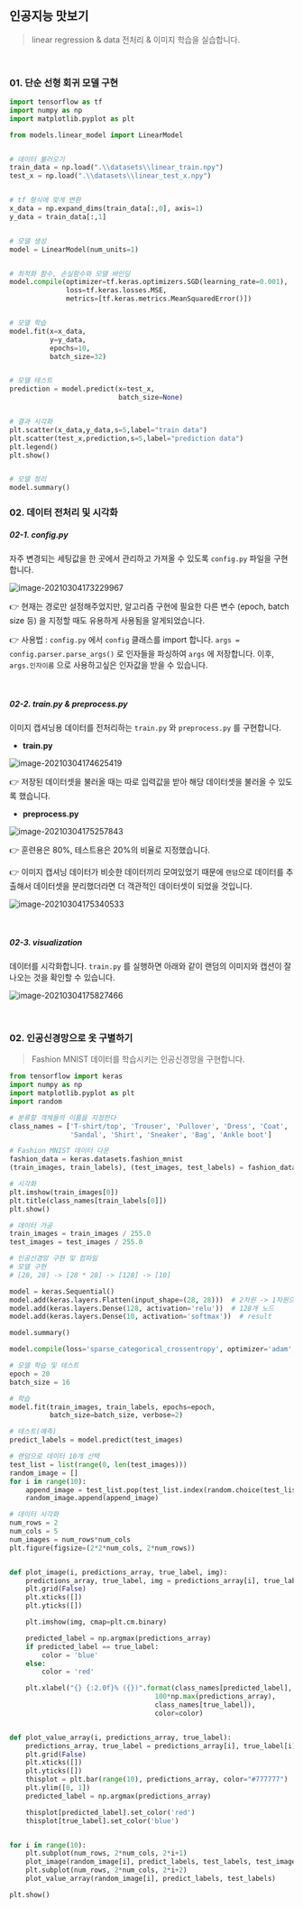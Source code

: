 ## 인공지능 맛보기 

> linear regression & data 전처리 & 이미지 학습을 실습합니다.

<br/>

### 01. 단순 선형 회귀 모델 구현

```python
import tensorflow as tf
import numpy as np
import matplotlib.pyplot as plt

from models.linear_model import LinearModel


# 데이터 불러오기
train_data = np.load(".\\datasets\\linear_train.npy")
test_x = np.load(".\\datasets\\linear_test_x.npy")


# tf 형식에 맞게 변환
x_data = np.expand_dims(train_data[:,0], axis=1)
y_data = train_data[:,1]


# 모델 생성
model = LinearModel(num_units=1)


# 최적화 함수, 손실함수와 모델 바인딩
model.compile(optimizer=tf.keras.optimizers.SGD(learning_rate=0.001),
			  loss=tf.keras.losses.MSE,
			  metrics=[tf.keras.metrics.MeanSquaredError()])


# 모델 학습
model.fit(x=x_data, 
		  y=y_data, 
		  epochs=10, 
		  batch_size=32)


# 모델 테스트
prediction = model.predict(x=test_x,
    					   batch_size=None)


# 결과 시각화
plt.scatter(x_data,y_data,s=5,label="train data")
plt.scatter(test_x,prediction,s=5,label="prediction data")
plt.legend()
plt.show()


# 모델 정리
model.summary()
```



### 02. 데이터 전처리 및 시각화 

##### 02-1.  config.py  

자주 변경되는 세팅값을 한 곳에서 관리하고 가져올 수 있도록 `config.py` 파일을 구현합니다.

![image-20210304173229967](README.assets/image-20210304173229967.png)

👉 현재는 경로만 설정해주었지만, 알고리즘 구현에 필요한 다른 변수 (epoch, batch size 등) 을 지정할 때도 유용하게 사용됨을 알게되었습니다. 

👉 사용법 : `config.py` 에서 `config`  클래스를 import 합니다.  `args = config.parser.parse_args()` 로 인자들을 파싱하여 `args` 에 저장합니다. 이후, `args.인자이름` 으로 사용하고싶은 인자값을 받을 수 있습니다.

<br/>

##### 02-2. train.py & preprocess.py

이미지 캡셔닝용 데이터를 전처리하는 `train.py` 와 `preprocess.py` 를 구현합니다. 

- **train.py**

![image-20210304174625419](README.assets/image-20210304174625419.png)

👉 저장된 데이터셋을 불러올 때는 따로 입력값을 받아 해당 데이터셋을 불러올 수 있도록 했습니다.

- **preprocess.py**

![image-20210304175257843](README.assets/image-20210304175257843.png)

👉 훈련용은 80%, 테스트용은 20%의 비율로 지정했습니다. 

👉 이미지 캡셔닝 데이터가 비슷한 데이터끼리 모여있었기 때문에 `랜덤`으로 데이터를 추출해서 데이터셋을 분리했더라면 더 객관적인 데이터셋이 되었을 것입니다.  

![image-20210304175340533](README.assets/image-20210304175340533.png)

<br/>

##### 02-3. visualization

데이터를 시각화합니다. `train.py` 를 실행하면 아래와 같이 랜덤의 이미지와 캡션이 잘 나오는 것을 확인할 수 있습니다. 

![image-20210304175827466](README.assets/image-20210304175827466.png)

<br/>

### 02. 인공신경망으로 옷 구별하기

> Fashion MNIST 데이터를 학습시키는 인공신경망을 구현합니다.

```python
from tensorflow import keras
import numpy as np
import matplotlib.pyplot as plt
import random

# 분류할 객체들의 이름을 지정한다
class_names = ['T-shirt/top', 'Trouser', 'Pullover', 'Dress', 'Coat',
               'Sandal', 'Shirt', 'Sneaker', 'Bag', 'Ankle boot']

# Fashion MNIST 데이터 다운
fashion_data = keras.datasets.fashion_mnist
(train_images, train_labels), (test_images, test_labels) = fashion_data.load_data()

# 시각화
plt.imshow(train_images[0])
plt.title(class_names[train_labels[0]])
plt.show()

# 데이터 가공
train_images = train_images / 255.0
test_images = test_images / 255.0

# 인공신경망 구현 및 컴파일
# 모델 구현
# [28, 28] -> [28 * 28] -> [128] -> [10]

model = keras.Sequential()
model.add(keras.layers.Flatten(input_shape=(28, 28)))  # 2차원 -> 1차원으로 변경
model.add(keras.layers.Dense(128, activation='relu'))  # 128개 노드
model.add(keras.layers.Dense(10, activation='softmax'))  # result

model.summary()

model.compile(loss='sparse_categorical_crossentropy', optimizer='adam', metrics=['acc'])

# 모델 학습 및 테스트
epoch = 20
batch_size = 16

# 학습
model.fit(train_images, train_labels, epochs=epoch,
          batch_size=batch_size, verbose=2)

# 테스트(예측)
predict_labels = model.predict(test_images)

# 랜덤으로 데이터 10개 선택
test_list = list(range(0, len(test_images)))
random_image = []
for i in range(10):
    append_image = test_list.pop(test_list.index(random.choice(test_list)))
    random_image.append(append_image)

# 데이터 시각화
num_rows = 2
num_cols = 5
num_images = num_rows*num_cols
plt.figure(figsize=(2*2*num_cols, 2*num_rows))


def plot_image(i, predictions_array, true_label, img):
    predictions_array, true_label, img = predictions_array[i], true_label[i], img[i]
    plt.grid(False)
    plt.xticks([])
    plt.yticks([])

    plt.imshow(img, cmap=plt.cm.binary)

    predicted_label = np.argmax(predictions_array)
    if predicted_label == true_label:
        color = 'blue'
    else:
        color = 'red'

    plt.xlabel("{} {:2.0f}% ({})".format(class_names[predicted_label],
                                    100*np.max(predictions_array),
                                    class_names[true_label]),
                                    color=color)


def plot_value_array(i, predictions_array, true_label):
    predictions_array, true_label = predictions_array[i], true_label[i]
    plt.grid(False)
    plt.xticks([])
    plt.yticks([])
    thisplot = plt.bar(range(10), predictions_array, color="#777777")
    plt.ylim([0, 1])
    predicted_label = np.argmax(predictions_array)

    thisplot[predicted_label].set_color('red')
    thisplot[true_label].set_color('blue')


for i in range(10):
    plt.subplot(num_rows, 2*num_cols, 2*i+1)
    plot_image(random_image[i], predict_labels, test_labels, test_images)
    plt.subplot(num_rows, 2*num_cols, 2*i+2)
    plot_value_array(random_image[i], predict_labels, test_labels)

plt.show()
```













